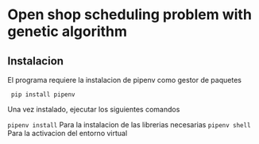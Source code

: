 # Open shop scheduling problem with genetic algorithm

## Instalacion
 El programa requiere la instalacion de pipenv como gestor de paquetes

` pip install pipenv`

 Una vez instalado, ejecutar los siguientes comandos

 `pipenv install`  Para la instalacion de las librerias necesarias
 `pipenv shell`	Para la activacion del entorno virtual 

